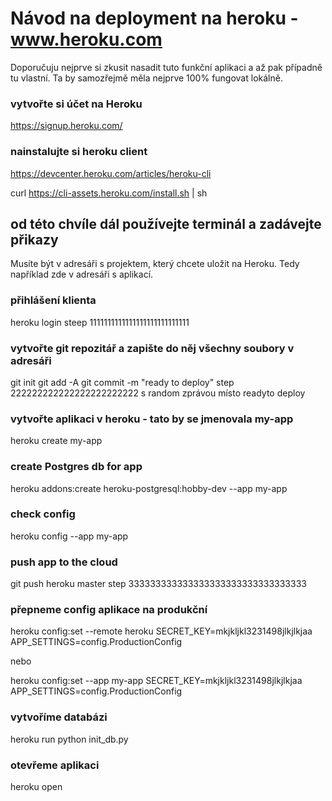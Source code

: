 # Návod na deployment na heroku - www.heroku.com

Doporučuju nejprve si zkusit nasadit tuto funkční aplikaci a až pak případně 
tu vlastní. Ta by samozřejmě měla nejprve 100% fungovat lokálně.

### vytvořte si účet na Heroku
https://signup.heroku.com/

### nainstalujte si heroku client
https://devcenter.heroku.com/articles/heroku-cli

curl https://cli-assets.heroku.com/install.sh | sh

## od této chvíle dál používejte terminál a zadávejte přikazy 

Musíte být v adresáři s projektem, který chcete uložit na Heroku. 
Tedy například zde v adresáři s aplikací.

### přihlášení klienta
heroku login steep 1111111111111111111111111111

### vytvořte git repozitář a zapište do něj všechny soubory v adresáři
git init
git add -A
git commit -m "ready to deploy"  step 222222222222222222222222 s random zprávou místo readyto deploy 

### vytvořte aplikaci v heroku - tato by se jmenovala my-app
heroku create my-app 

### create Postgres db for app
heroku addons:create heroku-postgresql:hobby-dev --app my-app
### check config
heroku config --app my-app

### push app to the cloud
git push heroku master step 333333333333333333333333333333333 

### přepneme config aplikace na produkční
heroku config:set --remote heroku SECRET_KEY=mkjkljkl3231498jlkjlkjaa APP_SETTINGS=config.ProductionConfig

nebo

heroku config:set --app my-app SECRET_KEY=mkjkljkl3231498jlkjlkjaa APP_SETTINGS=config.ProductionConfig

### vytvoříme databázi
heroku run python init_db.py

### otevřeme aplikaci
heroku open

